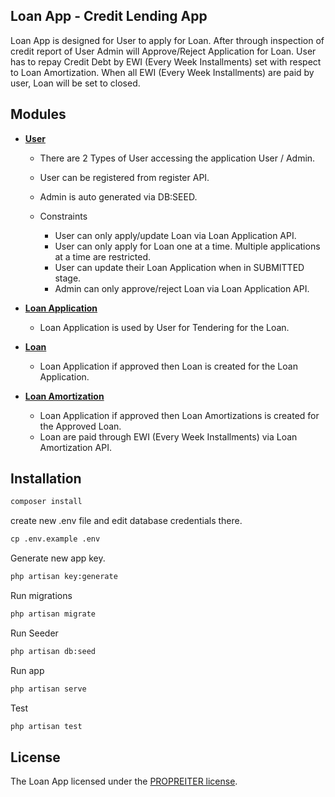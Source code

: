 ## Loan App - Credit Lending App

Loan App is designed for User to apply for Loan.
After through inspection of credit report of User Admin will Approve/Reject Application for Loan.
User has to repay Credit Debt by EWI (Every Week Installments) set with respect to Loan Amortization.
When all EWI (Every Week Installments) are paid by user, Loan will be set to closed.

## Modules

- **[User](#)**
    - There are 2 Types of User accessing the application User / Admin.
    - User can be registered from register API.
    - Admin is auto generated via DB:SEED.    

    - Constraints 
        - User can only apply/update Loan via Loan Application API.
        - User can only apply for Loan one at a time. Multiple applications at a time are restricted.
        - User can update their Loan Application when in SUBMITTED stage.
        - Admin can only approve/reject Loan via Loan Application API.

- **[Loan Application](#)**
    - Loan Application is used by User for Tendering for the Loan.

- **[Loan](#)**
    - Loan Application if approved then Loan is created for the Loan Application.

- **[Loan Amortization](#)**
    - Loan Application if approved then Loan Amortizations is created for the Approved Loan.
    - Loan are paid through EWI (Every Week Installments) via Loan Amortization API.

## Installation


```ps
composer install
```

create new .env file and edit database credentials there.

```ps
cp .env.example .env
```

Generate new app key.

```ps
php artisan key:generate
```

Run migrations

```ps
php artisan migrate
```

Run Seeder

```ps
php artisan db:seed
```

Run app

```ps
php artisan serve
```

Test

```ps
php artisan test
```

## License

The Loan App licensed under the [PROPREITER license](#).
